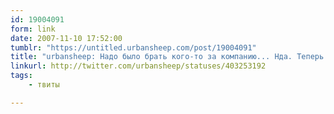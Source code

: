 ```yaml
---
id: 19004091
form: link
date: 2007-11-10 17:52:00
tumblr: "https://untitled.urbansheep.com/post/19004091"
title: "urbansheep: Надо было брать кого-то за компанию... Нда. Теперь придумать пару вопросов бы ещё. А то как обычно будет: все вопросы возникнут после всего."
linkurl: http://twitter.com/urbansheep/statuses/403253192
tags:
    - твиты

---
```


